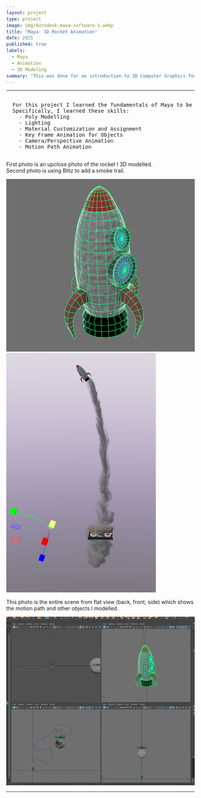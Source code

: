 ```yaml
---
layout: project
type: project
image: img/Autodesk-maya-software-1.webp
title: "Maya: 3D Rocket Animation"
date: 2025
published: true
labels:
  - Maya
  - Animation
  - 3D Modeling
summary: "This was done for an introduction to 3D Computer Graphics for my ICS 481 class. It's purpose was to get us familiar with the software and controls."
---
```


<hr>

<pre>
  
  For this project I learned the fundamentals of Maya to be able to create, light, and animate.
  Specifically, I learned these skills:
    - Poly Modelling
    - Lighting
    - Material Customization and Assignment
    - Key Frame Animation for Objects
    - Camera/Perspective Animation
    - Motion Path Animation
  
</pre>

<p>
  First photo is an upclose photo of the rocket I 3D modelled. 
  <br>
  Second photo is using Blitz to add a smoke trail.
</p>

<img width="700px" class="rounded pe-4" src="../img/rocketMaya.png">
<img width="400px" class="rounded pe-4" src="../img/mayaSmoke.png">

<br>

<p>
  This photo is the entire scene from flat view (back, front, side) which shows the motion path and other objects I modelled.
</p>

<img width="700px" class="rounded pe-4" src="../img/MayaRocketPanels.png">

<hr>
